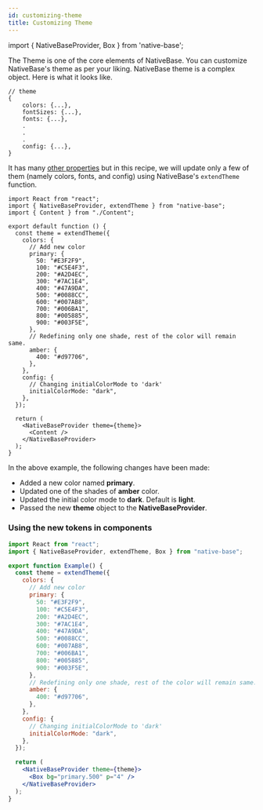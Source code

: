 ```yaml
---
id: customizing-theme
title: Customizing Theme
---
```


import { NativeBaseProvider, Box } from 'native-base';

The Theme is one of the core elements of NativeBase. You can customize NativeBase's theme as per your liking. NativeBase theme is a complex object. Here is what it looks like.

```tsx
// theme
{
	colors: {...},
    fontSizes: {...},
 	fonts: {...},
	.
	.
	.
	config: {...},
}
```

It has many [other properties](default-theme) but in this recipe, we will update only a few of them (namely colors, fonts, and config) using NativeBase's `extendTheme` function.

```tsx
import React from "react";
import { NativeBaseProvider, extendTheme } from "native-base";
import { Content } from "./Content";

export default function () {
  const theme = extendTheme({
    colors: {
      // Add new color
      primary: {
        50: "#E3F2F9",
        100: "#C5E4F3",
        200: "#A2D4EC",
        300: "#7AC1E4",
        400: "#47A9DA",
        500: "#0088CC",
        600: "#007AB8",
        700: "#006BA1",
        800: "#005885",
        900: "#003F5E",
      },
      // Redefining only one shade, rest of the color will remain same.
      amber: {
        400: "#d97706",
      },
    },
    config: {
      // Changing initialColorMode to 'dark'
      initialColorMode: "dark",
    },
  });

  return (
    <NativeBaseProvider theme={theme}>
      <Content />
    </NativeBaseProvider>
  );
}
```

In the above example, the following changes have been made:

- Added a new color named **primary**.
- Updated one of the shades of **amber** color.
- Updated the initial color mode to **dark**. Default is **light**.
- Passed the new **theme** object to the **NativeBaseProvider**.

### Using the new tokens in components

```jsx isLive
import React from "react";
import { NativeBaseProvider, extendTheme, Box } from "native-base";

export function Example() {
  const theme = extendTheme({
    colors: {
      // Add new color
      primary: {
        50: "#E3F2F9",
        100: "#C5E4F3",
        200: "#A2D4EC",
        300: "#7AC1E4",
        400: "#47A9DA",
        500: "#0088CC",
        600: "#007AB8",
        700: "#006BA1",
        800: "#005885",
        900: "#003F5E",
      },
      // Redefining only one shade, rest of the color will remain same.
      amber: {
        400: "#d97706",
      },
    },
    config: {
      // Changing initialColorMode to 'dark'
      initialColorMode: "dark",
    },
  });

  return (
    <NativeBaseProvider theme={theme}>
      <Box bg="primary.500" p="4" />
    </NativeBaseProvider>
  );
}
```
